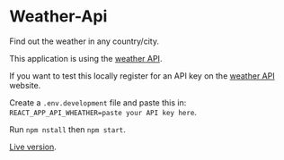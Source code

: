 # Weather-Api
Find out the weather in any country/city.
<p>This application is using the <a href="https://openweathermap.org/api">weather API</a>.</p> 
<p> If you want to test this locally register for an API key on the <a href="https://openweathermap.org/api">weather API</a> website.</p>
<p>Create a <code>.env.development</code> file and paste this in: <code>REACT_APP_API_WHEATHER=paste your API key here</code>.</p>
<p>Run <code>npm nstall</code> then <code>npm start</code>.</p>
<p><a href="https://weather-api-hu.netlify.com/">Live version</a>.</p>
